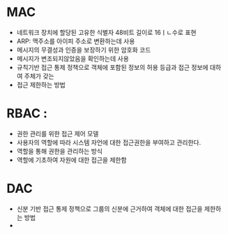 # MAC
- 네트워크 장치에 할당된 고유한 식별자 48비트 길이로 16ㅣㄴ수로 표현
- ARP: 맥주소를 아이피 주소로 변환하는데 사용 
- 메시지의 무결성과 인증을 보장하기 위한 암호화 코드 
- 메시지가 변조되지않았음을 확인하는데 사용
- 규칙기반 접근 통제 정책으로 객체에 포함된 정보의 허용 등급과 접근 정보에 대하여 주체가 갖는
- 접근 제한하는 방법



# RBAC : 
- 권한 관리를 위한 접근 제어 모델 
- 사용자의 역할에 따라 시스템 자언에 대한 접근권한을 부여하고 관리한다.
- 역할을 통해 권한을 관리하는 방식
- 역할에 기초하여 자원에 대한 접근을 제한함 


# DAC 
- 신분 기반 접근 통제 정책으로 그룹의 신분에 근거하여 객체에 대한 접근을 제한하는 방법
- 